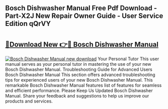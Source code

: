 ## Bosch Dishwasher Manual Free Pdf Download - Part-X2J New Repair Owner Guide - User Service Edition qQrVY

# <h2><a href="http://bc14475.oget.top/?id=Bosch+Dishwasher+Manual">🔗Download New 👉🔴 Bosch Dishwasher Manual</a></h2>

[![Bosch Dishwasher Manual new download](https://i.imgur.com/5g1atiW.png)](http://bc14475.oget.top/?id=Bosch+Dishwasher+Manual)
Your Personal Tutor This user manual serves as your personal tutor in mastering the use of your new Bosch Dishwasher Manual. Troubleshooting Guide for Advanced Users Bosch Dishwasher Manual This section offers advanced troubleshooting tips for experienced users of your new Bosch Dishwasher Manual. This remarkable Bosch Dishwasher Manual features list of features for seamless and efficient performance. Please Keep Us Updated Bosch Dishwasher Manual. Share your feedback and suggestions to help us improve our products and services.
